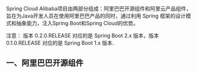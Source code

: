 Spring Cloud Alibaba项目由两部分组成：阿里巴巴开源组件和阿里云产品组件，旨在为Java开发人员在使用阿里巴巴产品的同时，通过利用 Spring 框架的设计模式和抽象能力，注入Spring Boot和Spring Cloud的优势。

注意： 版本 0.2.0.RELEASE 对应的是 Spring Boot 2.x 版本，版本 0.1.0.RELEASE 对应的是 Spring Boot 1.x 版本.

## **一、阿里巴巴开源组件**



